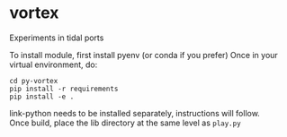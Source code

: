 # vortex
Experiments in tidal ports

To install module, first install pyenv (or conda if you prefer)
Once in your virtual environment, do:

`cd py-vortex` <br>
`pip install -r requirements` <br>
`pip install -e .` <br>

link-python needs to be installed separately, instructions will follow. <br>
Once build, place the lib directory at the same level as `play.py`